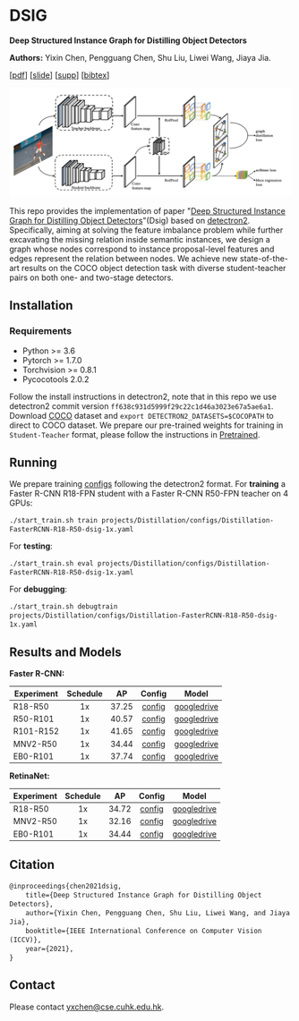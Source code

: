 

# DSIG

**Deep Structured Instance Graph for Distilling Object Detectors**

**Authors:** Yixin Chen, Pengguang Chen, Shu Liu, Liwei Wang, Jiaya Jia.

[[pdf]()] [[slide]()] [[supp]()] [[bibtex](#Citation)]

![](./fig/dsig.png)

This repo provides the implementation of paper "[Deep Structured Instance Graph for Distilling Object Detectors]()"(Dsig) based on [detectron2](https://github.com/facebookresearch/detectron2). Specifically, aiming at solving the feature imbalance problem while further excavating the missing relation inside semantic instances, we design a graph whose nodes correspond to instance proposal-level features and edges represent the relation between nodes. We achieve new state-of-the-art results on the COCO object detection task with diverse student-teacher pairs on both one- and two-stage detectors.

## Installation

### Requirements

- Python >= 3.6
- Pytorch >= 1.7.0
- Torchvision >= 0.8.1
- Pycocotools 2.0.2

Follow the install instructions in detectron2, note that in this repo we use detectron2 commit version `ff638c931d5999f29c22c1d46a3023e67a5ae6a1`. Download [COCO](https://cocodataset.org/) dataset and  `export DETECTRON2_DATASETS=$COCOPATH` to direct to COCO dataset. We prepare our pre-trained weights for training in `Student-Teacher` format, please follow the instructions in [Pretrained](./projects/Distillation/pretrained/README.md).

## Running 

We prepare training [configs](./projects/Distillation/configs) following the detectron2 format. For **training** a Faster R-CNN R18-FPN student with a Faster R-CNN R50-FPN teacher on 4 GPUs:

```
./start_train.sh train projects/Distillation/configs/Distillation-FasterRCNN-R18-R50-dsig-1x.yaml
```

For **testing**:

```
./start_train.sh eval projects/Distillation/configs/Distillation-FasterRCNN-R18-R50-dsig-1x.yaml
```

For **debugging**:

```
./start_train.sh debugtrain projects/Distillation/configs/Distillation-FasterRCNN-R18-R50-dsig-1x.yaml
```

## Results and Models

**Faster R-CNN:**

| Experiment | Schedule |  AP   |                            Config                            |      Model      |
| ---------- | :------: | :---: | :----------------------------------------------------------: | :-------------: |
| R18-R50    |    1x    | 37.25 | [config](./projects/Distillation/configs/Distillation-FasterRCNN-R18-R50-dsig-1x.yaml) | [googledrive]() |
| R50-R101   |    1x    | 40.57 | [config](./projects/Distillation/configs/Distillation-FasterRCNN-R50-R101-dsig-1x.yaml) | [googledrive]() |
| R101-R152  |    1x    | 41.65 | [config](./projects/Distillation/configs/Distillation-FasterRCNN-R101-R152-dsig-1x.yaml) | [googledrive]() |
| MNV2-R50   |    1x    | 34.44 | [config](./projects/Distillation/configs/Distillation-FasterRCNN-MNV2-R50-dsig-1x.yaml) | [googledrive]() |
| EB0-R101   |    1x    | 37.74 | [config](./projects/Distillation/configs/Distillation-FasterRCNN-EB0-R101-dsig-1x.yaml) | [googledrive]() |

**RetinaNet:**

| Experiment | Schedule |  AP   |                            Config                            |      Model      |
| ---------- | :------: | :---: | :----------------------------------------------------------: | :-------------: |
| R18-R50    |    1x    | 34.72 | [config](./projects/Distillation/configs/Distillation-RetinaNet-R18-R50-dsig-1x.yaml) | [googledrive]() |
| MNV2-R50   |    1x    | 32.16 | [config](./projects/Distillation/configs/Distillation-RetinaNet-MNV2-R50-dsig-1x.yaml) | [googledrive]() |
| EB0-R101   |    1x    | 34.44 | [config](./projects/Distillation/configs/Distillation-RetinaNet-EB0-R101-dsig-1x.yaml) | [googledrive]() |

## Citation

```
@inproceedings{chen2021dsig,
    title={Deep Structured Instance Graph for Distilling Object Detectors},
    author={Yixin Chen, Pengguang Chen, Shu Liu, Liwei Wang, and Jiaya Jia},
    booktitle={IEEE International Conference on Computer Vision (ICCV)},
    year={2021},
}
```

## Contact

Please contact yxchen@cse.cuhk.edu.hk.